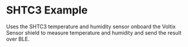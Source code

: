 # SHTC3 Example

Uses the SHTC3 temperature and humidity sensor onboard the Voltix Sensor shield to measure temperature and humidity and send the result over BLE.
